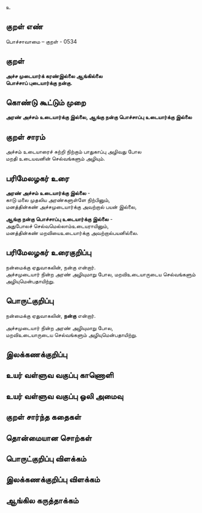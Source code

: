 உ

## குறள் எண் 

பொச்சாவாமை  – குறள் - 0534  

## குறள் 

**அச்ச முடையார்க் கரண்இல்லை ஆங்கில்லை  
பொச்சாப் புடையார்க்கு நன்கு.**

## கொண்டு கூட்டும் முறை

**அரண் அச்சம் உடையார்க்கு இல்லை, ஆங்கு நன்கு பொச்சாப்பு உடையார்க்கு இல்லை**

## குறள் சாரம் 

அச்சம் உடையாரைச் சுற்றி நிற்கும் பாதுகாப்பு அழிவது போல  
மறதி உடையவனின் செல்வங்களும் அழியும்.  

## பரிமேலழகர் உரை

**அரண் அச்சம் உடையார்க்கு இல்லை** -  
காடு மலை முதலிய அரண்களுள்ளே நிற்பினும்,  
மனத்தின்கண் அச்சமுடையார்க்கு அவற்றால் பயன் இல்லை,  

**ஆங்கு நன்கு பொச்சாப்பு உடையார்க்கு இல்லை** -  
அதுபோலச் செல்வமெல்லாம்உடையராயினும்,  
மனத்தின்கண் மறவியைஉடையார்க்கு அவற்றால்பயனில்லை. 

## பரிமேலழகர் உரைகுறிப்பு   

நன்மைக்கு ஏதுவாகலின், நன்கு என்றார்.  
அச்சமுடையார் நின்ற அரண் அழியுமாறு போல, மறவிஉடையாருடைய செல்வங்களும் அழியுமென்பதாயிற்று.    

## பொருட்குறிப்பு 

நன்மைக்கு ஏதுவாகலின், **நன்கு** என்றார்.  

அச்சமுடையார் நின்ற அரண் அழியுமாறு போல,  
மறவிஉடையாருடைய செல்வங்களும் அழியுமென்பதாயிற்று.    

## இலக்கணக்குறிப்பு  


## உயர் வள்ளுவ வகுப்பு காணொளி


## உயர் வள்ளுவ வகுப்பு ஒலி அமைவு 

 
## குறள் சார்ந்த கதைகள் 


## தொன்மையான சொற்கள்


## பொருட்குறிப்பு விளக்கம்


## இலக்கணக்குறிப்பு விளக்கம்


## ஆங்கில கருத்தாக்கம் 


